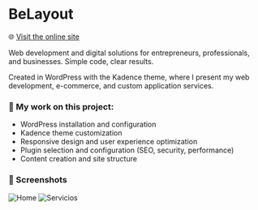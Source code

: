# BeLayout

🌐 [Visit the online site](https://belayout.com/)

 Web development and digital solutions for entrepreneurs, professionals, and businesses. Simple code, clear results.

Created in WordPress with the Kadence theme, where I present my web development, e-commerce, and custom application services.

### 🔧 My work on this project:
- WordPress installation and configuration
- Kadence theme customization
- Responsive design and user experience optimization
- Plugin selection and configuration (SEO, security, performance)
- Content creation and site structure

### 📸 Screenshots

![Home](screenshots/home.png)
![Servicios](screenshots/servicios.png)
